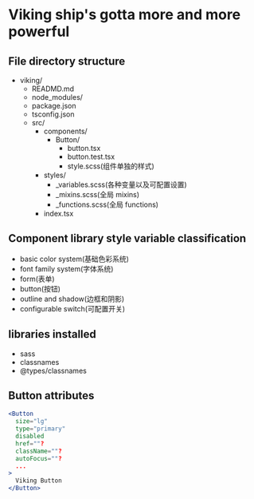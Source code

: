 # Viking ship's gotta more and more powerful

## File directory structure

- viking/
  - READMD.md
  - node_modules/
  - package.json
  - tsconfig.json
  - src/
    - components/
      - Button/
        - button.tsx
        - button.test.tsx
        - style.scss(组件单独的样式)
    - styles/
      - _variables.scss(各种变量以及可配置设置)
      - _mixins.scss(全局 mixins)
      - _functions.scss(全局 functions)
    - index.tsx

## Component library style variable classification

- basic color system(基础色彩系统)
- font family system(字体系统)
- form(表单)
- button(按钮)
- outline and shadow(边框和阴影)
- configurable switch(可配置开关)

## libraries installed

- sass
- classnames
- @types/classnames

## Button attributes

```jsx
<Button
  size="lg"
  type="primary"
  disabled
  href=""?
  className=""?
  autoFocus=""?
  ...
>
  Viking Button
</Button>
```